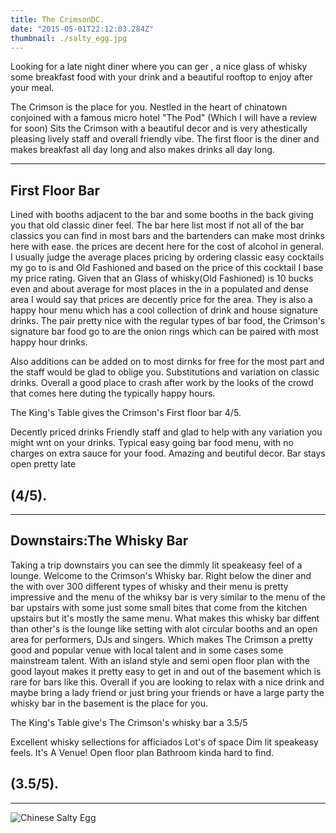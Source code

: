 ```yaml
---
title: The CrimsonDC.
date: "2015-05-01T22:12:03.284Z"
thumbnail: ./salty_egg.jpg
---
```


Looking for a late night diner where you can ger , a nice glass of whisky some breakfast food with your drink and a beautiful rooftop to enjoy after your meal.

The Crimson is the place for you. Nestled in the heart of chinatown conjoined with a famous micro hotel "The Pod" (Which I will have a review for soon) Sits the Crimson with a beautiful decor and is very athestically pleasing lively staff and overall friendly vibe. The first floor is the diner and makes breakfast all day long and also makes drinks all day long. 


---
[//]: <> (Don't forget the pictures of the bar and booths.)
## First Floor Bar
Lined with booths adjacent to the bar and some booths in the back giving you that old classic diner feel. The bar here list most if not all of the bar classics you can find in most bars and the bartenders can make most drinks here with ease. the prices are decent here for the cost of alcohol in general. I usually judge the average places pricing by ordering classic easy cocktails my go to is and Old Fashioned and based on the price of this cocktail I base my price rating.
Given that an Glass of whisky(Old Fashioned) is 10 bucks even and about average for most places in the in a populated and dense area I would say that prices are decently price for the area. They is also a happy hour menu which has a cool collection of drink and house signature drinks. The pair pretty nice with the regular types of bar food, the Crimson's signature bar food go to are the onion rings which can be paired with most happy hour drinks.

Also additions can be added on to most dirnks for free for the most part and the staff would be glad to oblige you. Substitutions and variation on classic drinks. Overall a good place to crash after work by the looks of the crowd that comes here duting the typically happy hours.

The King's Table gives the Crimson's First floor bar 4/5.

Decently priced drinks
Friendly staff and glad to help with any variation you might wnt on your drinks.
Typical easy going bar food menu, with no charges on extra sauce for your food.
Amazing and beutiful decor.
Bar stays open pretty late

(4/5).
---

---
## Downstairs:The Whisky Bar
Taking a trip downstairs you can see the dimmly lit speakeasy feel of a lounge. Welcome to the Crimson's Whisky bar. Right below the diner and the with over 300 different types of whisky and their menu is pretty impressive and the menu of the whiksy bar is very similar to the menu of the bar upstairs with some just some small bites that come from the kitchen upstairs but it's mostly the same menu. What makes this whisky bar diffent than other's is the lounge like setting with alot circular booths and an open area for performers, DJs and singers. Which makes The Crimson a pretty good and popular venue with local talent and in some cases some mainstream talent. With an island style and semi open floor plan with the good layout makes it pretty easy to get in and out of the basement which is rare for bars like this. Overall if you are looking to relax with a nice drink and maybe bring a lady friend or just bring your friends or have a large party the whisky bar in the basement is the place for you.

The King's Table give's The Crimson's whisky bar a 3.5/5

Excellent whisky sellections for afficiados
Lot's of space
Dim lit speakeasy feels.
It's A Venue!
Open floor plan 
Bathroom kinda hard to find.

(3.5/5).
---



___

![Chinese Salty Egg](./salty_egg.jpg)
